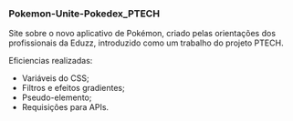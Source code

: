 ### Pokemon-Unite-Pokedex_PTECH

Site sobre o novo aplicativo de Pokémon, criado pelas orientações dos profissionais da Eduzz, introduzido como um trabalho do projeto PTECH.

Eficiencias realizadas:

- Variáveis do CSS;
- Filtros e efeitos gradientes;
- Pseudo-elemento;
- Requisições para APIs.
